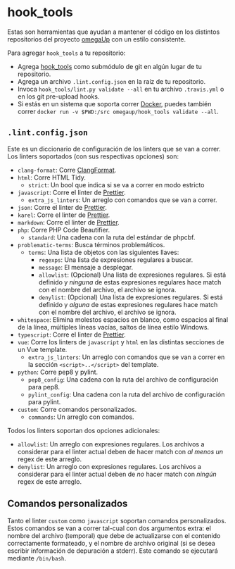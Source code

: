 # hook_tools

Estas son herramientas que ayudan a mantener el código en los distintos
repositorios del proyecto [omegaUp](https://omegaup.com) con un estilo
consistente.

Para agregar `hook_tools` a tu repositorio:

* Agrega [hook_tools](https://github.com/omegaup/hook_tools/) como submódulo de
  git en algún lugar de tu repositorio.
* Agrega un archivo `.lint.config.json` en la raíz de tu repositorio.
* Invoca `hook_tools/lint.py validate --all` en tu archivo `.travis.yml` o en
  los git pre-upload hooks.
* Si estás en un sistema que soporta correr [Docker](https://www.docker.com),
  puedes también correr `docker run -v $PWD:/src omegaup/hook_tools validate
  --all`.

## `.lint.config.json`

Este es un diccionario de configuración de los linters que se van a correr. Los
linters soportados (con sus respectivas opciones) son:

* `clang-format`: Corre [ClangFormat](https://clang.llvm.org/docs/ClangFormat.html).
* `html`: Corre HTML Tidy.
  * `strict`: Un bool que indica si se va a correr en modo estricto
* `javascript`: Corre el linter de [Prettier](https://prettier.io).
  * `extra_js_linters`: Un arreglo con comandos que se van a correr.
* `json`: Corre el linter de [Prettier](https://prettier.io).
* `karel`: Corre el linter de [Prettier](https://prettier.io).
* `markdown`: Corre el linter de [Prettier](https://prettier.io).
* `php`: Corre PHP Code Beautifier.
  * `standard`: Una cadena con la ruta del estándar de phpcbf.
* `problematic-terms`: Busca términos problemáticos.
  * `terms`: Una lista de objetos con las siguientes llaves:
    * `regexps`: Una lista de expresiones regulares a buscar.
    * `message`: El mensaje a desplegar.
    * `allowlist`: (Opcional) Una lista de expresiones regulares. Si está
      definido y _ninguna_ de estas expresiones regulares hace match con el
      nombre del archivo, el archivo se ignora.
    * `denylist`: (Opcional) Una lista de expresiones regulares. Si está
      definido y _alguna_ de estas expresiones regulares hace match con el
      nombre del archivo, el archivo se ignora.
* `whitespace`: Elimina molestos espacios en blanco, como espacios al final de
  la línea, múltiples líneas vacías, saltos de línea estilo Windows.
* `typescript`: Corre el linter de [Prettier](https://prettier.io).
* `vue`: Corre los linters de `javascript` y `html` en las distintas secciones
  de un Vue template.
  * `extra_js_linters`: Un arreglo con comandos que se van a correr en la
    sección `<script>..</script>` del template.
* `python`: Corre pep8 y pylint.
  * `pep8_config`: Una cadena con la ruta del archivo de configuración para
     pep8.
  * `pylint_config`: Una cadena con la ruta del archivo de configuración para
     pylint.
* `custom`: Corre comandos personalizados.
  * `commands`: Un arreglo con comandos.

Todos los linters soportan dos opciones adicionales:

* `allowlist`: Un arreglo con expresiones regulares. Los archivos a considerar
  para el linter actual deben de hacer match con _al menos un_ regex de este
  arreglo.
* `denylist`: Un arreglo con expresiones regulares. Los archivos a considerar
  para el linter actual deben de _no_ hacer match con _ningún_ regex de este
  arreglo.

## Comandos personalizados

Tanto el linter `custom` como `javascript` soportan comandos personalizados.
Estos comandos se van a correr tal-cual con dos argumentos extra: el nombre del
archivo (temporal) que debe de actualizarse con el contenido correctamente
formateado, y el nombre de archivo original (si se desea escribir información
de depuración a stderr). Este comando se ejecutará mediante `/bin/bash`.
